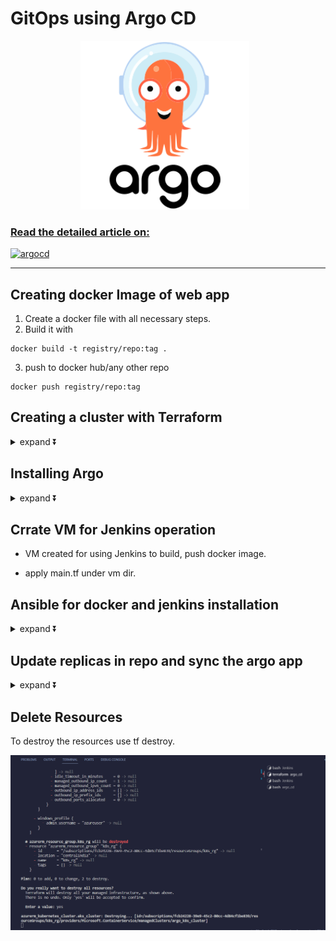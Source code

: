 <!-- <h1> Kubenetes Deployment using Argo CD </h1> -->
<h1> GitOps using Argo CD </h1>

<p align="center">
 <a href = "https://sagarcodectrl.medium.com/from-code-to-cluster-argocd-gitops-for-kubernetes-895c734677ef" target ="_blank">
<img alt="ArgoCD" width="270px" src="https://raw.githubusercontent.com/devicons/devicon/master/icons/argocd/argocd-original-wordmark.svg" style="padding-right:10px;" />
</p>

<h3> <strong> Read the detailed article on: </strong> </h3> <a href = "https://sagarcodectrl.medium.com/from-code-to-cluster-argocd-gitops-for-kubernetes-895c734677ef" target ="_blank"> 
 
<picture>
   <source media="(prefers-color-scheme: dark)" srcset="https://github.com/sagarkrp/sagarkrp/blob/main/images/Medium-white1x.png" width="180px" height="45px">
   <source media="(prefers-color-scheme: light)" srcset="https://raw.githubusercontent.com/sagarkrp/sagarkrp/main/images/Medium-dark.svg" width="180px" height="45px"> 
   <img alt="argocd" src="https://raw.githubusercontent.com/sagarkrp/sagarkrp/main/images/Medium-dark.svg" width="180px" height="45px">
</picture> </a>

---

## Creating docker Image of web app

1. Create a docker file with all necessary steps.
2. Build it with
```
docker build -t registry/repo:tag .
```
3. push to docker hub/any other repo

```
docker push registry/repo:tag
```

## Creating a cluster with Terraform

<details>
<summary>expand ⏬</summary>
1. Cretae the terraform configuration with all the resources type reuired.
In this example here, a resource group and a k8s cluster.

Commands used are:

```
$ tf init - to initiate the provider configuration
```

```
$ tf fmt - does proper alignment
```

```
$ tf validate - checks syntax
```

```
$ tf plan - shows a blueprint of the result if applied
```

```
$ tf apply - cretaes the resources if everything is fine
```

![Image alt text](Screenshots/vm_creation.png?raw=true "vm_create")

![Image alt text](Screenshots/tf_apply.png?raw=true "aks_creatiin")

```
$ tf destory - removes all the resources.
```
![Image alt text](Screenshots/tf_destroy.png?raw=true "destroy")

Note:
* tf is a bash alias for terraform.
* I have used az login with azure cli, so no credentials block in the script.

</details>


## Installing Argo

<details>
<summary>expand ⏬</summary>

* Follow the argo cd documentation

* first cretae a ns for argocd and apply the yaml in that ns.

```
kubectl create namespace argocd
kubectl apply -n argocd -f https://raw.githubusercontent.com/argoproj/argo-cd/stable/manifests/core-install.yaml
```
* Expose argo svc with LB:

```
kubectl patch svc argocd-server -n argocd -p '{"spec": {"type": "LoadBalancer"}}'
```

* forward port to access directly

```
kubectl port-forward svc/argocd-server -n argocd 8080:443
```
* Access argo web Ui with loadblaner ip

![Image alt text](Screenshots/argo_login.png?raw=true "argohome")

* get argocd initial pw

```
argocd admin initial-password -n argocd
```

Create app with url pointinv to the repo and the deployment yaml.

Upon apply, we'll see pods getting creted. 2 replicas for now.

![Image alt text](Screenshots/argo_app_details.png?raw=true "argohome")

The running web app accesible with LB ip

![Image alt text](Screenshots/app_run.png?raw=true "argohome")

Note: There are 2 footer. the first is "icons"

</details>

## Crrate VM for Jenkins operation

* VM created for using Jenkins to build, push docker image.

* apply main.tf under vm dir.


## Ansible for docker and jenkins installation

<details>
<summary>expand ⏬</summary>

* Using ansible roles to install jenkins and docker.

### playbook: install_jenkins.yml

* Proceed with usual jenkins setup after the installation

![Image alt text](Screenshots/jenkins_installtion.png?raw=true "jenkins_ansible")

![Image alt text](Screenshots/jenkins_home.png?raw=true "jenkins_ansible")

### playbook : docker_install.yml

this palybook installs docker and adds the jenkins user to the docker group (to run docker cmd without sudo in jenkins)

![Image alt text](Screenshots/docker_installation.png?raw=true "docker_ansible")

</details>

## Update replicas in repo and sync the argo app

<details>
<summary>expand ⏬</summary>

* The initial replica count was 2, now updated to 3

![Image alt text](Screenshots/change_replicas.png?raw=true "docker_ansible")

Sync the argo app.

![Argo Sync](Screenshots/argo_sync.gif)

## update web app code

Jenkins has been setup to build and push the docker image by tagging then with the build number.

It also updates the tag in the deployment.yml and commits to the repo.

![Image alt text](Screenshots/Jenkins_build.png?raw=true "docker_ansible")

![Image alt text](Screenshots/commit_by_jenkins.png?raw=true "docker_ansible")

![Image alt text](Screenshots/hub_updated.png?raw=true "docker_ansible")

## Code update on the web app to update the deployment.

I have removed the favicons footer as seen on the previous app web page.

After the build, push and sync.

![Image alt text](Screenshots/app_run_no_footer.png?raw=true "docker_ansible")

The favicons footer has been removed for our deployed app.

</details>

## Delete Resources

To destroy the resources use tf destroy.

![Image alt text](Screenshots/tf_destroy.png?raw=true "docker_ansible")

